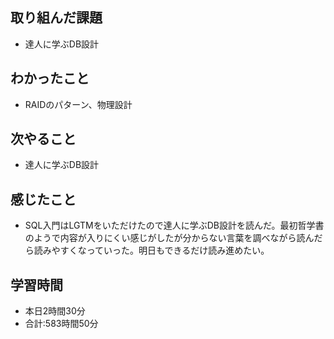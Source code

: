 ## 取り組んだ課題
- 達人に学ぶDB設計
## わかったこと
-  RAIDのパターン、物理設計
## 次やること
- 達人に学ぶDB設計
## 感じたこと
- SQL入門はLGTMをいただけたので達人に学ぶDB設計を読んだ。最初哲学書のようで内容が入りにくい感じがしたが分からない言葉を調べながら読んだら読みやすくなっていった。明日もできるだけ読み進めたい。
## 学習時間
- 本日2時間30分<br>
- 合計:583時間50分
